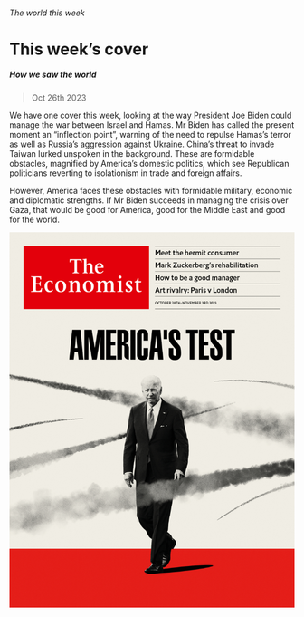 ###### The world this week

# This week’s cover 

##### How we saw the world 

> Oct 26th 2023 

We have one cover this week, looking at the way President Joe Biden could manage the war between Israel and Hamas. Mr Biden has called the present moment an “inflection point”, warning of the need to repulse Hamas’s terror as well as Russia’s aggression against Ukraine. China’s threat to invade Taiwan lurked unspoken in the background. These are formidable obstacles, magnified by America’s domestic politics, which see Republican politicians reverting to isolationism in trade and foreign affairs.

However, America faces these obstacles with formidable military, economic and diplomatic strengths. If Mr Biden succeeds in managing the crisis over Gaza, that would be good for America, good for the Middle East and good for the world.

![image](images/20231028_DE_US.jpg) 


 

 

 

